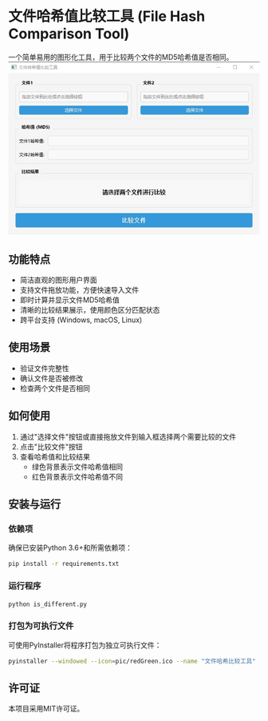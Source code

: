 # 文件哈希值比较工具 (File Hash Comparison Tool)

一个简单易用的图形化工具，用于比较两个文件的MD5哈希值是否相同。
![文件哈希值比较工具](pic/mainWindow.jpg)

## 功能特点

- 简洁直观的图形用户界面
- 支持文件拖放功能，方便快速导入文件
- 即时计算并显示文件MD5哈希值
- 清晰的比较结果展示，使用颜色区分匹配状态
- 跨平台支持 (Windows, macOS, Linux)

## 使用场景

- 验证文件完整性
- 确认文件是否被修改
- 检查两个文件是否相同

## 如何使用

1. 通过"选择文件"按钮或直接拖放文件到输入框选择两个需要比较的文件
2. 点击"比较文件"按钮
3. 查看哈希值和比较结果
   - 绿色背景表示文件哈希值相同
   - 红色背景表示文件哈希值不同

## 安装与运行

### 依赖项

确保已安装Python 3.6+和所需依赖项：

```bash
pip install -r requirements.txt
```

### 运行程序

```bash
python is_different.py
```

### 打包为可执行文件

可使用PyInstaller将程序打包为独立可执行文件：

```bash
pyinstaller --windowed --icon=pic/redGreen.ico --name "文件哈希比较工具" is_different.py
```

## 许可证

本项目采用MIT许可证。
